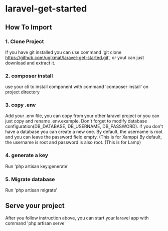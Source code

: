 # laravel-get-started
## How To Import
### 1. Clone Project
If you have git installed you can use command 'git clone https://github.com/ugikmat/laravel-get-started.git', or yout can just download and extract it.
### 2. composer install
use your cli to install component with command 'composer install' on project directory
### 3. copy .env
Add your .env file, you can copy from your other laravel project or you can just copy and rename .env.example.
Don't forget to modify database configuration(DB_DATABASE, DB_USERNAME, DB_PASSWORD). if you don't have a database you can create a new one.
By default, the username is root and you can leave the password field empty. (This is for Xampp) 
By default, the username is root and password is also root. (This is for Lamp)
### 4. generate a key
Run 'php artisan key:generate'
### 5. Migrate database
Run 'php artisan migrate'
## Serve your project
After you follow instruction above, you can start your laravel app with command 'php artisan serve'
